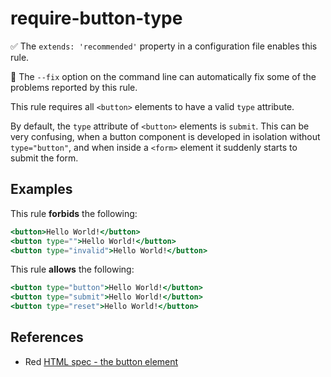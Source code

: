 # require-button-type

:white_check_mark: The `extends: 'recommended'` property in a configuration file enables this rule.

:wrench: The `--fix` option on the command line can automatically fix some of the problems reported by this rule.

This rule requires all `<button>` elements to have a valid `type` attribute.

By default, the `type` attribute of `<button>` elements is `submit`. This can
be very confusing, when a button component is developed in isolation without
`type="button"`, and when inside a `<form>` element it suddenly starts to
submit the form.

## Examples

This rule **forbids** the following:

```hbs
<button>Hello World!</button>
<button type="">Hello World!</button>
<button type="invalid">Hello World!</button>
```

This rule **allows** the following:

```hbs
<button type="button">Hello World!</button>
<button type="submit">Hello World!</button>
<button type="reset">Hello World!</button>
```

## References

* Red [HTML spec - the button element](https://html.spec.whatwg.org/multipage/form-elements.html#attr-button-type)
